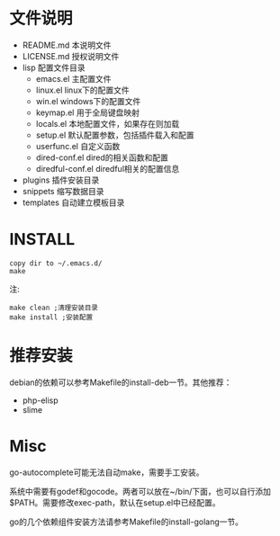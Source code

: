 # 文件说明


* README.md				本说明文件
* LICENSE.md			授权说明文件
* lisp              	配置文件目录
  * emacs.el			主配置文件
  * linux.el			linux下的配置文件
  * win.el				windows下的配置文件
  * keymap.el			用于全局键盘映射
  * locals.el			本地配置文件，如果存在则加载
  * setup.el			默认配置参数，包括插件载入和配置
  * userfunc.el			自定义函数
  * dired-conf.el		dired的相关函数和配置
  * diredful-conf.el	diredful相关的配置信息
* plugins				插件安装目录
* snippets				缩写数据目录
* templates				自动建立模板目录

# INSTALL

	copy dir to ~/.emacs.d/
	make

注:

	make clean ;清理安装目录
	make install ;安装配置

# 推荐安装

debian的依赖可以参考Makefile的install-deb一节。其他推荐：

* php-elisp
* slime

# Misc

go-autocomplete可能无法自动make，需要手工安装。

系统中需要有godef和gocode。两者可以放在~/bin/下面，也可以自行添加$PATH。需要修改exec-path，默认在setup.el中已经配置。

go的几个依赖组件安装方法请参考Makefile的install-golang一节。
